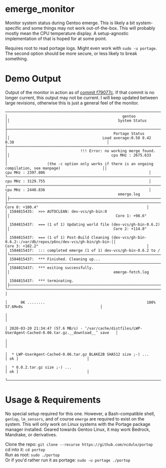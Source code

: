 # emerge_monitor

Monitor system status during Gentoo emerge. This is likely a bit
system-specific and some things may not work out-of-the-box. This will
probably mostly mean the CPU temperature display. A setup-agnostic
implementation of that is hoped for at some point.

Requires root to read portage logs. Might even work with `sudo -u portage`.
The second option should be more secure, or less likely to break something.

# Demo Output
Output of the monitor in action as of [commit f79077c](https://github.com/ncdulo/portop/commit/f79077c7a58e9779ff51143670dd488a75f8cbab). If that commit is no longer current, this output may not be current. I will keep updated between large revisions, otherwise this is just a general feel of the monitor.
```
───────────────────────────────────────────────────────────────────────────────────────────────────────────────┐┌───────────────────────────────────────────────────────────────────────────────────────────────────────────────┐
│                                                    gentoo                                                     ││                                                 System Status                                                 │
├───────────────────────────────────────────────────────────────────────────────────────────────────────────────┤├───────────────────────────────────────────────────────────────────────────────────────────────────────────────┤
│                                                Portage Status                                                 ││                                          Load average:0.58 0.42 0.38                                          │
├───────────────────────────────────────────────────────────────────────────────────────────────────────────────┤├───────────────────────────────────────────────────────────────────────────────────────────────────────────────┤
│                                 !!! Error: no working merge found.                                            ││                                              cpu MHz : 2675.633                                               │
│                  (the -c option only works if there is an ongoing compilation, see manpage)                   ││                                              cpu MHz : 2397.806                                               │
└───────────────────────────────────────────────────────────────────────────────────────────────────────────────┘│                                              cpu MHz : 3129.755                                               │
┌───────────────────────────────────────────────────────────────────────────────────────────────────────────────┐│                                              cpu MHz : 2440.836                                               │
│                                                  emerge.log                                                   │├───────────────────────────────────────────────────────────────────────────────────────────────────────────────┤
├───────────────────────────────────────────────────────────────────────────────────────────────────────────────┤│                                               Core 0: +100.4°                                                 │
│ 1584815435:  >>> AUTOCLEAN: dev-vcs/gh-bin:0                                                                  ││                                                Core 1: +98.6°                                                 │
│ 1584815437:  === (1 of 1) Updating world file (dev-vcs/gh-bin-0.6.2)                                          ││                                               Core 2: +114.8°                                                 │
│ 1584815437:  === (1 of 1) Post-Build Cleaning (dev-vcs/gh-bin-0.6.2::/var/db/repos/p6nc/dev-vcs/gh-bin/gh-bin-││                                               Core 3: +102.2°                                                 │
│ 1584815437:  ::: completed emerge (1 of 1) dev-vcs/gh-bin-0.6.2 to /                                          │└───────────────────────────────────────────────────────────────────────────────────────────────────────────────┘
│ 1584815437:  *** Finished. Cleaning up...                                                                     │┌───────────────────────────────────────────────────────────────────────────────────────────────────────────────┐
│ 1584815437:  *** exiting successfully.                                                                        ││                                               emerge-fetch.log                                                │
│ 1584815437:  *** terminating.                                                                                 │├───────────────────────────────────────────────────────────────────────────────────────────────────────────────┤
└───────────────────────────────────────────────────────────────────────────────────────────────────────────────┘│                                                                                                               │
                                                                                                                 │      0K ........                                              100% 57.6M=0s                                   │
                                                                                                                 │                                                                                                               │
                                                                                                                 │ 2020-03-20 21:34:47 (57.6 MB/s) - ‘/var/cache/distfiles/LWP-UserAgent-Cached-0.06.tar.gz.__download__’ save   │
                                                                                                                 │                                                                                                               │
                                                                                                                 │  * LWP-UserAgent-Cached-0.06.tar.gz BLAKE2B SHA512 size ;-) ...          [ ok ]                               │
                                                                                                                 │  * 0.0.2.tar.gz size ;-) ...                                             [ ok ]                               │
                                                                                                                 └───────────────────────────────────────────────────────────────────────────────────────────────────────────────┘
```
# Usage & Requirements
No special setup required for this one. However, a Bash-compatible shell, `genlop`, `lm_sensors`, and of course `emerge` are required to exist on the system. This will only work on Linux systems with the Portage package manager installed. Geared towards Gentoo Linux, it may work Bedrock, Mandrake, or derivatives.

Clone the repo: `git clone --recurse https://github.com/ncdulo/portop`<br>
cd into it: `cd portop`<br>
Run as root: `sudo ./portop`<br>
Or if you'd rather run it as portage: `sudo -u portage ./portop`<br>
